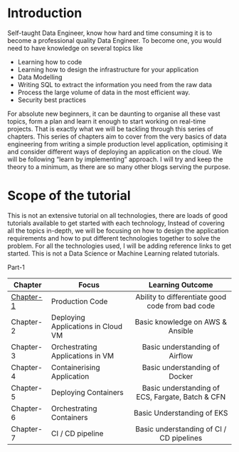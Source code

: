 
#  Introduction 

Self-taught Data Engineer, know how hard and time consuming it is to become a professional quality Data Engineer. To become one,  you would need to have knowledge on several topics like 

*	Learning how to code
*	Learning how to design the infrastructure for your application
*	Data Modelling 
*	Writing SQL to extract the information you need from the raw data
*	Process the large volume of data in the most efficient way.
*	Security best practices

For absolute new beginners, it can be daunting to organise all these vast topics, form a plan and learn it enough to start working on real-time projects. That is exactly what we will be tackling through this series of chapters.  This series of chapters aim to cover from the very basics of data engineering from writing a simple production level application, optimising it and consider different ways of deploying an application on the cloud. We will be following “learn by implementing”  approach. I will try and keep the theory to a minimum, as there are so many other blogs serving the purpose. 




# Scope of the tutorial 
This is not an extensive tutorial on all technologies, there are loads of good tutorials available to get started with each technology, Instead of covering all the topics in-depth,  we will be focusing on how to design the application requirements and how to put different technologies together to solve the problem. For all the technologies used, I will be adding reference links to get started. This is not a Data Science or Machine Learning related tutorials.



Part-1

| Chapter | Focus | Learning Outcome | 
|------|-------------|:----:|
| [Chapter-1](https://github.com/Sureya/data-engineering-101/tree/master/chapter1)| Production Code | Ability to differentiate good code from bad code
| Chapter-2| Deploying Applications in Cloud VM | Basic knowledge on AWS & Ansible 
| Chapter-3 | Orchestrating Applications in VM | Basic understanding of Airflow
| Chapter-4 | Containerising Application | Basic understanding of Docker 
| Chapter-5 | Deploying Containers | Basic understanding of ECS, Fargate, Batch & CFN 
| Chapter-6 | Orchestrating Containers | Basic Understanding of EKS 
| Chapter-7 | CI / CD pipeline | Basic understanding of CI / CD pipelines 
 

